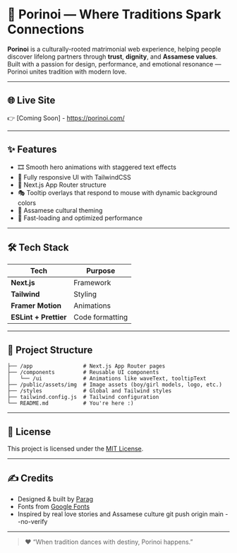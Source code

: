 # 💞 Porinoi — Where Traditions Spark Connections

**Porinoi** is a culturally-rooted matrimonial web experience, helping people discover lifelong partners through **trust**, **dignity**, and **Assamese values**.  
Built with a passion for design, performance, and emotional resonance — Porinoi unites tradition with modern love.

---

## 🌐 Live Site

<!-- 👉 [Visit Porinoi](https://porinoi.in) *(or your deployment URL)* -->
👉 [Coming Soon] - https://porinoi.com/

---

## ✨ Features

- 🎞️ Smooth hero animations with staggered text effects
- 🎨 Fully responsive UI with TailwindCSS
- 🧭 Next.js App Router structure
- 🎭 Tooltip overlays that respond to mouse with dynamic background colors
- 🧡 Assamese cultural theming
- 🚀 Fast-loading and optimized performance

---

## 🛠 Tech Stack

| Tech         | Purpose                      |
|--------------|------------------------------|
| **Next.js**  | Framework                    |
| **Tailwind** | Styling                      |
| **Framer Motion** | Animations             |
| **ESLint + Prettier** | Code formatting   |

---

## 📁 Project Structure

```
├── /app                # Next.js App Router pages
├── /components         # Reusable UI components
│   └── /ui             # Animations like waveText, tooltipText
├── /public/assets/img  # Image assets (boy/girl models, logo, etc.)
├── /styles             # Global and Tailwind styles
├── tailwind.config.js  # Tailwind configuration
└── README.md           # You're here :)
```

---

## 🧿 License

This project is licensed under the [MIT License](LICENSE).

---

## ✍️ Credits

* Designed & built by [Parag](https://github.com/JyotiInHex)
* Fonts from [Google Fonts](https://fonts.google.com)
* Inspired by real love stories and Assamese culture
git push origin main --no-verify
---

> ❤️ “When tradition dances with destiny, Porinoi happens.”


